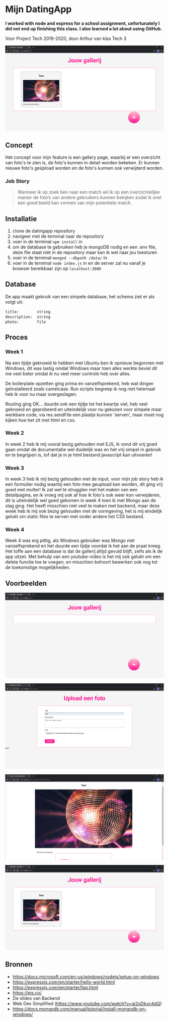 # Mijn DatingApp
**I worked with node and express for a school assignment, unfortunately I did not end up finishing this class. I also learned a lot about using GitHub.**

Voor Project Tech 2019-2020, door Arthur van klas Tech 3

![Gevulde Gallerypage](/images/4.png)

## Concept
Het concept voor mijn feature is een gallery page, waarbij er een overzicht van foto's te zien is, de foto's kunnen in detail worden bekeken. Er kunnen nieuwe foto's geüpload worden en de foto's kunnen ook verwijderd worden.

### Job Story
> Wanneer ik op zoek ben naar een match wil ik op een overzichtelijke manier de foto’s van andere gebruikers kunnen bekijken zodat ik snel een goed beeld kan vormen van mijn potentiele match.

## Installatie
1. clone de datingapp repository
2. navigeer met de terminal naar de repository
3. voer in de terminal `npm install` in
4. om de database te gebruiken heb je mongoDB nodig en een .env file, deze file staat niet in de repository maar kan ik wel naar jou toesturen
5. voer in de terminal `mongod --dbpath /data/` in
6. voer in de terminal `node index.js` in en de server zal nu vanaf je browser bereikbaar zijn op `localhost:3000`

## Database
De app maakt gebruik van een simpele database, het schema ziet er als volgt uit:

```
title:        string
description:  string
photo:        file
```
## Proces
### Week 1
Na een tijdje geknoeid te hebben met Ubuntu ben ik opnieuw begonnen met Windows, dit was lastig omdat Windows maar toen alles werkte beviel dit me veel beter omdat ik nu veel meer controle heb over alles.

De boilerplate opzetten ging prima en vanzelfsprekend, heb wat dingen geïnstalleerd zoals camelcase. Run scripts begreep ik nog niet helemaal heb ik voor nu maar overgeslagen.

Routing ging OK... duurde ook een tijdje tot het kwartje viel, heb veel geknoeid en geprobeerd en uiteindelijk voor nu gekozen voor simpele maar werkbare code, via res.sendFile een plaatje kunnen 'serven', maar moet nog kijken hoe het zit met html en css.

### Week 2
In week 2 heb ik mij vooral bezig gehouden met EJS, ik vond dit vrij goed gaan omdat de documentatie wel duidelijk was en het vrij simpel in gebruik en te begrijpen is, tof dat je in je html bestand javascript kan uitvoeren!

### Week 3
In week 3 heb ik mij bezig gehouden met de input, voor mijn job story heb ik een formulier nodig waarbij een foto mee geupload kan worden, dit ging vrij goed met multer! Ik zat wel te strugglen met het maken van een detailpagina, en ik vroeg mij ook af hoe ik foto's ook weer kon verwijderen, dit is uiteindelijk wel goed gekomen in week 4 toen ik met Mongo aan de slag ging. Het heeft misschien niet veel te maken met backend, maar deze week heb ik mij ook bezig gehouden met de vormgeving, het is mij eindelijk gelukt om static files te serven met onder andere het CSS bestand.

### Week 4
Week 4 was erg pittig, als Windows gebruiker was Mongo niet vanzelfsprekend en het duurde een tijdje voordat ik het aan de praat kreeg. Het toffe aan een database is dat de gallerij altijd gevuld blijft, zelfs als ik de app uitzet. Met behulp van een youtube-video is het mij ook gelukt om een delete functie toe te voegen, en misschien behoort bewerken ook nog tot de toekomstige mogelijkheden.

## Voorbeelden
![Lege Gallerypage](/images/1.png)

![Uploadformulier](/images/2.png)

![Detailpagina](/images/3.png)

![Gevulde Gallerypage](/images/4.png)

## Bronnen
- https://docs.microsoft.com/en-us/windows/nodejs/setup-on-windows
- https://expressjs.com/en/starter/hello-world.html
- https://expressjs.com/en/starter/faq.html
- https://ejs.co/
- De slides van Backend 
- Web Dev Simplified (https://www.youtube.com/watch?v=qj2oDkvc4dQ)
- https://docs.mongodb.com/manual/tutorial/install-mongodb-on-windows/
